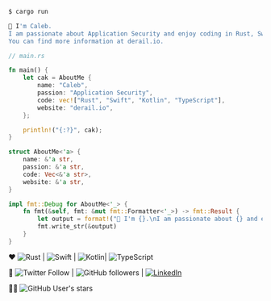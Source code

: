 ```sh
$ cargo run

👋 I'm Caleb.
I am passionate about Application Security and enjoy coding in Rust, Swift, Kotlin and TypeScript.
You can find more information at derail.io.
```

```rust
// main.rs

fn main() {
    let cak = AboutMe {
        name: "Caleb",
        passion: "Application Security",
        code: vec!["Rust", "Swift", "Kotlin", "TypeScript"],
        website: "derail.io",
    };

    println!("{:?}", cak);
}

struct AboutMe<'a> {
    name: &'a str,
    passion: &'a str,
    code: Vec<&'a str>,
    website: &'a str,
}

impl fmt::Debug for AboutMe<'_> {
    fn fmt(&self, fmt: &mut fmt::Formatter<'_>) -> fmt::Result {
        let output = format!("👋 I'm {}.\nI am passionate about {} and enjoy coding in {} and {}.\nYou can find more information at {}.",self.name, self.passion, self.code[..3].join(", "), self.code[3], self.website);
        fmt.write_str(&output)
    }
}
```


 ♥️ ![Rust](https://img.shields.io/badge/-Rust-grey?style=flat-square&logo=Rust) | ![Swift](https://img.shields.io/badge/-Swift-grey?style=flat-square&logo=Swift) | ![Kotlin](https://img.shields.io/badge/-Kotlin-grey?style=flat-square&logo=Kotlin)| ![TypeScript](https://img.shields.io/badge/-TypeScript-grey?style=flat-square&logo=TypeScript)

📇 ![Twitter Follow](https://img.shields.io/twitter/follow/cak?color=purple&label=Twitter%20%40OptionalValue&style=flat-square&link=https://www.twitter.com/optionalvalue/) | ![GitHub followers](https://img.shields.io/github/followers/cak?color=purple&label=Follow%20GitHub&logoColor=blue&style=flat-square&link=https://www.github.com/cak) | [![LinkedIn](https://img.shields.io/badge/-LinkedIn-grey?style=flat-square&logo=Linkedin&color=grey&logoColor=blue&link=https://www.linkedin.com/in/calebk/)](https://www.linkedin.com/in/calebk/) 

👨‍💻 ![GitHub User's stars](https://img.shields.io/github/stars/cak?affiliations=OWNER,ORGANIZATION_MEMBER&color=purple&style=flat-square) 